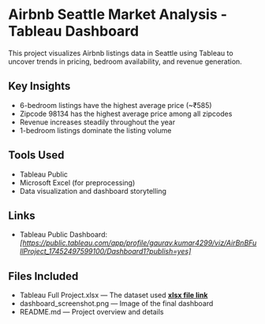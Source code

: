 # Airbnb Seattle Market Analysis - Tableau Dashboard

This project visualizes Airbnb listings data in Seattle using Tableau to uncover trends in pricing, bedroom availability, and revenue generation.

##  Key Insights
- 6-bedroom listings have the highest average price (~₹585)
- Zipcode 98134 has the highest average price among all zipcodes
- Revenue increases steadily throughout the year
- 1-bedroom listings dominate the listing volume

##  Tools Used
- Tableau Public
- Microsoft Excel (for preprocessing)
- Data visualization and dashboard storytelling


##  Links
- Tableau Public Dashboard: *[https://public.tableau.com/app/profile/gaurav.kumar4299/viz/AirBnBFullProject_17452497599100/Dashboard1?publish=yes]*

##  Files Included
- Tableau Full Project.xlsx — The dataset used [**xlsx file link**](https://docs.google.com/spreadsheets/d/1yAyyTPu7s_RhFJdqGNxJKlbgCiG9QZ77/edit?usp=drive_link&ouid=109621035657044791862&rtpof=true&sd=true)
- dashboard_screenshot.png — Image of the final dashboard
- README.md — Project overview and details
